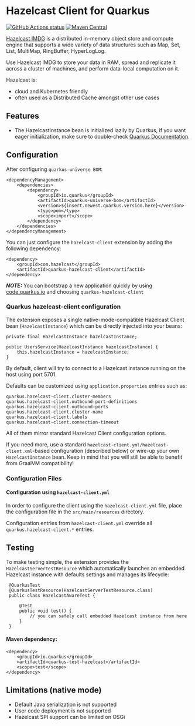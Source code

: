 # Hazelcast Client for Quarkus

<a href="https://github.com/actions/toolkit"><img alt="GitHub Actions status" src="https://github.com/hazelcast/quarkus-hazelcast-client/workflows/build/badge.svg"></a>
[![Maven Central](https://maven-badges.herokuapp.com/maven-central/com.hazelcast/quarkus-hazelcast-client/badge.svg)](https://maven-badges.herokuapp.com/maven-central/com.hazelcast/quarkus-hazelcast-client) 

[Hazelcast IMDG](https://hazelcast.com/products/imdg/) is a distributed in-memory object store and compute engine that supports a wide variety of data structures such as Map, Set, List, MultiMap, RingBuffer, HyperLogLog. 

Use Hazelcast IMDG to store your data in RAM, spread and replicate it across a cluster of machines, and perform data-local computation on it. 

Hazelcast is:
- cloud and Kubernetes friendly
- often used as a Distributed Cache amongst other use cases

## Features
- The HazelcastInstance bean is initialized lazily by Quarkus, if you want eager initialization, make sure to double-check [Quarkus Documentation](https://quarkus.io/guides/cdi-reference#eager-instantiation-of-beans). 

## Configuration

After configuring `quarkus-universe BOM`:

    <dependencyManagement>
        <dependencies>
            <dependency>
                <groupId>io.quarkus</groupId>
                <artifactId>quarkus-universe-bom</artifactId>
                <version>${insert.newest.quarkus.version.here}</version>
                <type>pom</type>
                <scope>import</scope>
            </dependency>
        </dependencies>
    </dependencyManagement>

You can just configure the `hazelcast-client` extension by adding the following dependency:

    <dependency>
        <groupId>com.hazelcast</groupId>
        <artifactId>quarkus-hazelcast-client</artifactId>
    </dependency>
    
***NOTE:*** You can bootstrap a new application quickly by using [code.quarkus.io](https://code.quarkus.io) and choosing `quarkus-hazelcast-client`
    
### Quarkus hazelcast-client configuration

The extension exposes a single native-mode-compatible Hazelcast Client bean (`HazelcastInstance`) which can be directly injected into your beans:

    private final HazelcastInstance hazelcastInstance;
    
    public UsersService(HazelcastInstance hazelcastInstance) {
        this.hazelcastInstance = hazelcastInstance;
    }

By default, client will try to connect to a Hazelcast instance running on the host using port 5701.

Defaults can be customized using `application.properties` entries such as:

    quarkus.hazelcast-client.cluster-members
    quarkus.hazelcast-client.outbound-port-definitions
    quarkus.hazelcast-client.outbound-ports
    quarkus.hazelcast-client.cluster-name
    quarkus.hazelcast-client.labels
    quarkus.hazelcast-client.connection-timeout

All of them mirror standard Hazelcast Client configuration options.

If you need more, use a standard `hazelcast-client.yml/hazelcast-client.xml`-based configuration (described below) or wire-up your own `HazelcastInstance` bean. 
Keep in mind that you will still be able to benefit from GraalVM compatibility!

### Configuration Files

#### Configuration using `hazelcast-client.yml`

In order to configure the client using the `hazelcast-client.yml` file, place the configuration file in the `src/main/resources` directory.

Configuration entries from `hazelcast-client.yml` override all `quarkus.hazelcast-client.*` entries.

## Testing

To make testing simple, the extension provides the `HazelcastServerTestResource` which automatically launches an embedded Hazelcast instance with defaults settings and manages its lifecycle:

     @QuarkusTest
     @QuarkusTestResource(HazelcastServerTestResource.class)
     public class HazelcastAwareTest {

         @Test
         public void test() {
             // you can safely call embedded Hazelcast instance from here
         }
     }
     
#### Maven dependency:

    <dependency>
        <groupId>io.quarkus</groupId>
        <artifactId>quarkus-test-hazelcast</artifactId>
        <scope>test</scope>
    </dependency>

## Limitations (native mode)
- Default Java serialization is not supported
- User code deployment is not supported
- Hazelcast SPI support can be limited on OSGi
